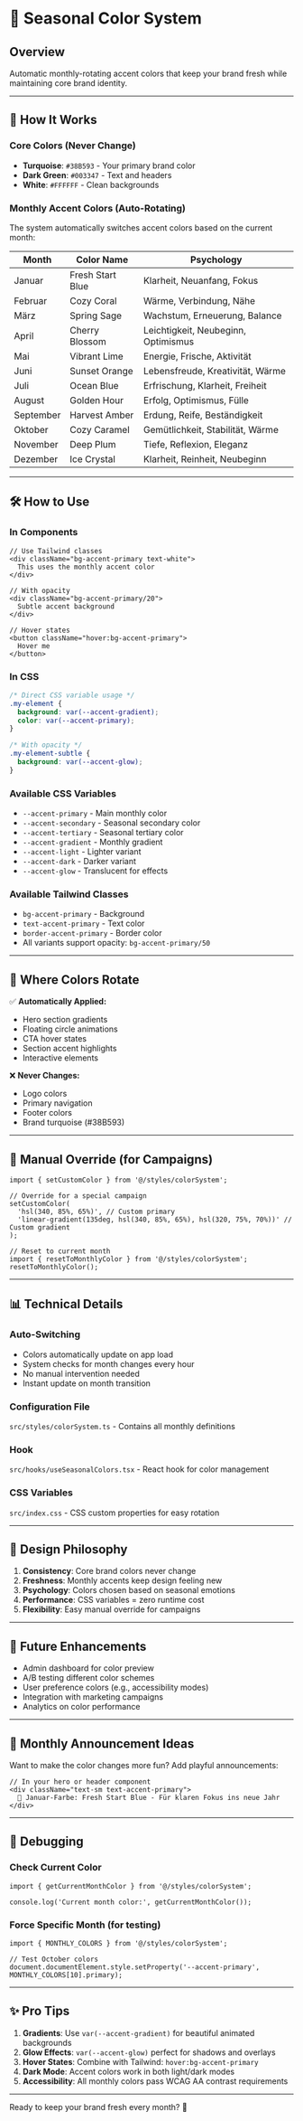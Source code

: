 # 🎨 Seasonal Color System

## Overview
Automatic monthly-rotating accent colors that keep your brand fresh while maintaining core brand identity.

---

## 🎯 How It Works

### Core Colors (Never Change)
- **Turquoise**: `#38B593` - Your primary brand color
- **Dark Green**: `#003347` - Text and headers
- **White**: `#FFFFFF` - Clean backgrounds

### Monthly Accent Colors (Auto-Rotating)
The system automatically switches accent colors based on the current month:

| Month | Color Name | Psychology |
|-------|------------|------------|
| Januar | Fresh Start Blue | Klarheit, Neuanfang, Fokus |
| Februar | Cozy Coral | Wärme, Verbindung, Nähe |
| März | Spring Sage | Wachstum, Erneuerung, Balance |
| April | Cherry Blossom | Leichtigkeit, Neubeginn, Optimismus |
| Mai | Vibrant Lime | Energie, Frische, Aktivität |
| Juni | Sunset Orange | Lebensfreude, Kreativität, Wärme |
| Juli | Ocean Blue | Erfrischung, Klarheit, Freiheit |
| August | Golden Hour | Erfolg, Optimismus, Fülle |
| September | Harvest Amber | Erdung, Reife, Beständigkeit |
| Oktober | Cozy Caramel | Gemütlichkeit, Stabilität, Wärme |
| November | Deep Plum | Tiefe, Reflexion, Eleganz |
| Dezember | Ice Crystal | Klarheit, Reinheit, Neubeginn |

---

## 🛠 How to Use

### In Components
```tsx
// Use Tailwind classes
<div className="bg-accent-primary text-white">
  This uses the monthly accent color
</div>

// With opacity
<div className="bg-accent-primary/20">
  Subtle accent background
</div>

// Hover states
<button className="hover:bg-accent-primary">
  Hover me
</button>
```

### In CSS
```css
/* Direct CSS variable usage */
.my-element {
  background: var(--accent-gradient);
  color: var(--accent-primary);
}

/* With opacity */
.my-element-subtle {
  background: var(--accent-glow);
}
```

### Available CSS Variables
- `--accent-primary` - Main monthly color
- `--accent-secondary` - Seasonal secondary color
- `--accent-tertiary` - Seasonal tertiary color
- `--accent-gradient` - Monthly gradient
- `--accent-light` - Lighter variant
- `--accent-dark` - Darker variant
- `--accent-glow` - Translucent for effects

### Available Tailwind Classes
- `bg-accent-primary` - Background
- `text-accent-primary` - Text color
- `border-accent-primary` - Border color
- All variants support opacity: `bg-accent-primary/50`

---

## 🎪 Where Colors Rotate

✅ **Automatically Applied:**
- Hero section gradients
- Floating circle animations
- CTA hover states
- Section accent highlights
- Interactive elements

❌ **Never Changes:**
- Logo colors
- Primary navigation
- Footer colors
- Brand turquoise (#38B593)

---

## 🔧 Manual Override (for Campaigns)

```tsx
import { setCustomColor } from '@/styles/colorSystem';

// Override for a special campaign
setCustomColor(
  'hsl(340, 85%, 65%)', // Custom primary
  'linear-gradient(135deg, hsl(340, 85%, 65%), hsl(320, 75%, 70%))' // Custom gradient
);

// Reset to current month
import { resetToMonthlyColor } from '@/styles/colorSystem';
resetToMonthlyColor();
```

---

## 📊 Technical Details

### Auto-Switching
- Colors automatically update on app load
- System checks for month changes every hour
- No manual intervention needed
- Instant update on month transition

### Configuration File
`src/styles/colorSystem.ts` - Contains all monthly definitions

### Hook
`src/hooks/useSeasonalColors.tsx` - React hook for color management

### CSS Variables
`src/index.css` - CSS custom properties for easy rotation

---

## 🎨 Design Philosophy

1. **Consistency**: Core brand colors never change
2. **Freshness**: Monthly accents keep design feeling new
3. **Psychology**: Colors chosen based on seasonal emotions
4. **Performance**: CSS variables = zero runtime cost
5. **Flexibility**: Easy manual override for campaigns

---

## 🚀 Future Enhancements

- Admin dashboard for color preview
- A/B testing different color schemes
- User preference colors (e.g., accessibility modes)
- Integration with marketing campaigns
- Analytics on color performance

---

## 📝 Monthly Announcement Ideas

Want to make the color changes more fun? Add playful announcements:

```tsx
// In your hero or header component
<div className="text-sm text-accent-primary">
  🎨 Januar-Farbe: Fresh Start Blue - Für klaren Fokus ins neue Jahr
</div>
```

---

## 🐛 Debugging

### Check Current Color
```tsx
import { getCurrentMonthColor } from '@/styles/colorSystem';

console.log('Current month color:', getCurrentMonthColor());
```

### Force Specific Month (for testing)
```tsx
import { MONTHLY_COLORS } from '@/styles/colorSystem';

// Test October colors
document.documentElement.style.setProperty('--accent-primary', MONTHLY_COLORS[10].primary);
```

---

## ✨ Pro Tips

1. **Gradients**: Use `var(--accent-gradient)` for beautiful animated backgrounds
2. **Glow Effects**: `var(--accent-glow)` perfect for shadows and overlays
3. **Hover States**: Combine with Tailwind: `hover:bg-accent-primary`
4. **Dark Mode**: Accent colors work in both light/dark modes
5. **Accessibility**: All monthly colors pass WCAG AA contrast requirements

---

Ready to keep your brand fresh every month? 🎉
